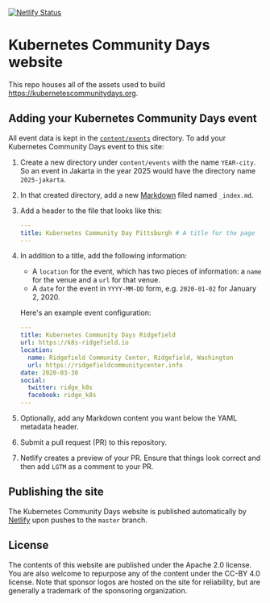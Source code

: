 [![Netlify Status](https://api.netlify.com/api/v1/badges/de7d2e92-82d4-41ba-8016-33d9b035331d/deploy-status)](https://app.netlify.com/sites/kubernetes-community-days/deploys)

# Kubernetes Community Days website

This repo houses all of the assets used to build https://kubernetescommunitydays.org.

## Adding your Kubernetes Community Days event

All event data is kept in the [`content/events`](./content/events) directory. To add your Kubernetes Community Days event to this site:

1. Create a new directory under `content/events` with the name `YEAR-city`. So an event in Jakarta in the year 2025 would have the directory name `2025-jakarta`.

1. In that created directory, add a new [Markdown](https://www.markdownguide.org) filed named `_index.md`.

1. Add a header to the file that looks like this:

    ```yaml
    ---
    title: Kubernetes Community Day Pittsburgh # A title for the page
    ---
    ```

1. In addition to a title, add the following information:

    * A `location` for the event, which has two pieces of information: a `name` for the venue and a `url` for that venue.
    * A `date` for the event in `YYYY-MM-DD` form, e.g. `2020-01-02` for January 2, 2020.
  
    Here's an example event configuration:

    ```yaml
    ---
    title: Kubernetes Community Days Ridgefield
    url: https://k8s-ridgefield.io
    location:
      name: Ridgefield Community Center, Ridgefield, Washington
      url: https://ridgefieldcommunitycenter.info
    date: 2020-03-30
    social:
      twitter: ridge_k8s
      facebook: ridge_k8s
    ---
    ```

1. Optionally, add any Markdown content you want below the YAML metadata header.

1. Submit a pull request (PR) to this repository.

1. Netlify creates a preview of your PR. Ensure that things look correct and then add `LGTM` as a comment to your PR.

## Publishing the site

The Kubernetes Community Days website is published automatically by [Netlify](https://netlify.com) upon pushes to the `master` branch.

## License

The contents of this website are published under the Apache 2.0 license. You are also welcome to repurpose any of the content under the CC-BY 4.0 license. Note that sponsor logos are hosted on the site for reliability, but are generally a trademark of the sponsoring organization.
